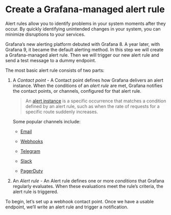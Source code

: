 # Create a Grafana-managed alert rule

Alert rules allow you to identify problems in your system moments after they occur. By quickly identifying unintended changes in your system, you can minimize disruptions to your services.

Grafana’s new alerting platform debuted with Grafana 8. A year later, with Grafana 9, it became the default alerting method. In this step we will create a Grafana-managed alert rule. Then we will trigger our new alert rule and send a test message to a dummy endpoint.

The most basic alert rule consists of two parts:

1. A _Contact point_ - A Contact point defines how Grafana delivers an alert instance. When the conditions of an _alert rule_ are met, Grafana notifies the contact points, or channels, configured for that alert rule.

   > An [alert instance](https://grafana.com/docs/grafana/latest/alerting/fundamentals/#alert-instances) is a specific occurrence that matches a condition defined by an alert rule, such as when the rate of requests for a specific route suddenly increases.

   Some popular channels include:

   - [Email](https://grafana.com/docs/grafana/latest/alerting/configure-notifications/manage-contact-points/integrations/configure-email/)

   - [Webhooks](https://grafana.com/docs/grafana/latest/alerting/configure-notifications/manage-contact-points/integrations/webhook-notifier/)

   - [Telegram](https://grafana.com/docs/grafana/latest/alerting/configure-notifications/manage-contact-points/integrations/configure-telegram/)

   - [Slack](https://grafana.com/docs/grafana/latest/alerting/configure-notifications/manage-contact-points/integrations/configure-slack/)

   - [PagerDuty](https://grafana.com/docs/grafana/latest/alerting/configure-notifications/manage-contact-points/integrations/pager-duty/)

1. An _Alert rule_ - An Alert rule defines one or more _conditions_ that Grafana regularly evaluates. When these evaluations meet the rule’s criteria, the alert rule is triggered.

To begin, let’s set up a webhook contact point. Once we have a usable endpoint, we’ll write an alert rule and trigger a notification.
